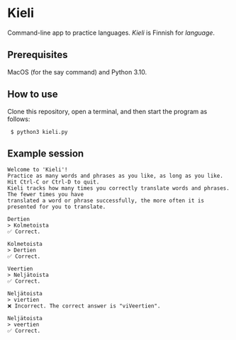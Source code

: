 # Kieli

Command-line app to practice languages. *Kieli* is Finnish for *language*.

## Prerequisites

MacOS (for the say command) and Python 3.10.

## How to use

Clone this repository, open a terminal, and then start the program as follows:

```console
 $ python3 kieli.py
 ```

## Example session

```console
Welcome to 'Kieli'!
Practice as many words and phrases as you like, as long as you like. Hit Ctrl-C or Ctrl-D to quit.
Kieli tracks how many times you correctly translate words and phrases. The fewer times you have
translated a word or phrase successfully, the more often it is presented for you to translate.

Dertien
> Kolmetoista
✅ Correct.

Kolmetoista
> Dertien
✅ Correct.

Veertien
> Neljätoista
✅ Correct.

Neljätoista
> viertien
❌ Incorrect. The correct answer is "viVeertien".

Neljätoista
> veertien
✅ Correct.
```
